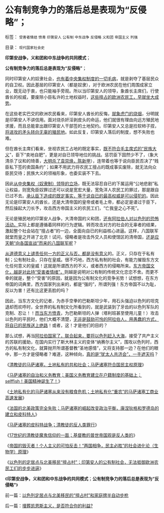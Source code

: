 # 公有制竞争力的落后总是表现为“反侵略”；

标签： `受害者情结` `愤青` `印第安人` `公有制` `中东战争` `反侵略` `义和团` `帝国主义` `列强` 

目录： `现代国家社会史`

**印第安战争，义和团和中东战争的共同模式**；

**公有制竞争力的落后总是表现为“反侵略”**；

同时印第安人的奴隶社会，[也有着中央集权制度的一切毛病](../../../2010/9/15/中央集权的帝国社会缺乏自卫能力.md)，就是剥夺了基层民众的自卫权。因此基层的印第安人（都是奴隶），对于欧洲农民在他们周围成家立业，既无动于衷，也只能袖手旁观。所以当印第安人的领导，象酋长主席们，行使酋长的权威，要废除小臣私许的土地权益时，[这些擅占的欧洲农民工，早就坐大成势](../../../2011/9/25/殖民地印第安人战争，侵略者是印第安人.md)。

在这些老实巴交的欧洲农民看来，印第安人酋长的反悔，[就象虎门的烧烟](../../../2009/12/21/民智？不开？“长矛大刀对仗洋枪洋炮”.md)，分明就是印第安人不讲信用。面对烧杀奸淫剥皮头的命运，他们就很有理由向远方殖民地求援，而且总能拿出跟印第安人干部签的土地契约。印第安人又总是捡软柿子捏，[将进攻的矛头转向无辜的殖民地](../../../2009/9/4/暴力向无辜者转移损失是懦夫.md)。如此反复，印第安人落后的制度，想不失败也难。

但在酋长主席们看来，坐视农民工占地的既定事实，[既不符合毛主席式的“民族大义](../../../2011/1/17/唱戏的需要一个大花脸.md)”，臣下“卖地自肥”，更是对自已领导地位的挑战。惩罚臣下固然少不了，（象大清杀了议和的琦善，[大明杀了袁崇焕，陈新甲](../../../2008/10/26/明朝必亡！冤杀袁崇焕，也只是小事一桩.md)），连带着也等于说向臣民否决了“贱臣私下签的卖国条约”；如果不用武力将农民工擅占的既成事实废除，就无法向众臣民交待；民族大义的领袖形象，也委实装不下去。

因此[从中央集权（奴隶制）领导的立场](../../../2010/9/4/罗马皇帝的民族主义面子战争.md)，既无法容忍自已的下属运用“公地悲剧”私让权益，则宽免臣奴罪过还可以说是宽宏大量，宽免洋人农民工的罪过，那是跟自已过不去。[承认臣下造成的既定事实，等于说自已的最高权威是可以侵犯的](../../../2011/1/8/君权神授讲道德，国民主权讲利益.md)。因此无论是印第安人的酋长，还是大清帝国的皇帝或者毛上帝，都必定是诿过于臣下，然后操起大刀长予，攻击西方帝国主义的农民工们，“亡我皇之心不死”。

无论是殖民地的印第安人战争，大清帝国的义和团，[还有阿拉伯人对以色列的恐怖活动，](../../../2011/9/26/第一次中东战争，侵略者是阿拉伯人.md)实际上都是遵循着同样的行为逻辑。转而攻击对方的社会的无辜者的结果，激起整个社会站在“擅占者”的一边，全面向自已的利益核心进逼。这样，八国联军就堂而皇之开进了北京！试问，侵略者是攻击外交人员和使馆区的清帝国，[还是应天朝“向各国宣战”而来的八国联军呢](../../../2011/1/10/八国联军“被”侵华，北洋政治和东南互保.md)？

[从道德意义上谴责任何一方的正义与否，都是没有意义](../../../2011/9/26/世界和平有利中国，世界各族人民都是亲兄弟.md)的。正义，只存在于私有制；公有制社会，只存在皇威。很不巧地，西方私有制的社会，有能力摧毁东方文化任何意义的皇威！这就是所谓西方的不义，或者西方的侵略所来。[东方帝国文化，越是对此持“受害者情绪”，](http://darthvad.blog.sohu.com/162357438.html)则越是说明对公有制的传统文化恋恋不舍。而更不幸的就是，整个“受害”的原因，就是因为公有制文化的竞争劣势！试想想，在东方帝国的词典里，西方国家列出来的，都是“强的”，所谓列强！东方帝国不以为耻，反以为害！还有比这更丢脸的吗？

因此，当东方文化的记者，为赤手空拳的巴勒斯坦少年，用石头强迫以色列的坦克退却而欢呼时，全世界的私有制文化所看到的，就是武装到了牙齿的以色列军队的克制、忍让！！[而当东方愤青](../../../2010/3/22/中国应该开始学会讲实力.md)，为巴勒斯坦的人弹（塔利班甚至使用儿童！）攻击以色列的平民时，他们大概不清楚，[无非是鼓励可怜的阿拉伯人，用愚蠢的方式，将自已的民族送上绝路](../../../2009/12/15/专打不必要的战争的愤青文化.md)！或者，这！才是他们的目的？

那么试想，再当[阿拉伯国家了，联合起来，要将以色列赶入大海](../../../2011/9/26/中东战争是国民主权三角原理的巴勒斯坦内战.md)，接受了共产主义的苏联的援助，在国内实行了斯大林主义的变体“纳赛尔主义”，围攻以色列时，西方的私有制文化，就算抛开所谓基督教“圣地感情”，又将支持那一边？在他们的眼中，那一方才是侵略者？难道，这种倾向，[真的是“犹太人共济会”，一手遮天吗](../../../2011/9/26/最为深信“有罪”的犹太人最受罪.md)？

《[清教徒的马萨诸塞，土地私有的共和社会；马萨诸塞符合国民主权原理](../../../2011/9/27/首创土地私有的马萨诸塞符合国民主权原理.md)》

《[马萨诸塞的自治和义务教育；美国义务教育建立在户籍制度的基础上；selffish！美国精神诞生了！](../../../2011/9/27/美国户籍制度的义务教育；缺乏信仰selfish的美国精神.md)》

《[土地私有化的马萨诸塞从来没有粮食危机；土地私有化“重农”的马萨诸塞工商业高速发展](../../../2011/9/27/土地私有化的马萨诸塞从来没有粮食危机.md)》

《[法国的北美政策完全失败；马萨诸塞的崛起改变政治平衡，康涅狄格和罗德岛的建立和皮科特人](../../../2011/9/27/印第安人自相残杀，彼此严重削弱.md)》

《[马萨诸塞的皮科特战争；清教徒的反人类罪行](../../../2011/9/27/马萨诸塞的皮科特战争；清教徒的反人类罪行.md)》

《[17世纪的清教徒魔鬼信仰的一面；基督教的普世帝国观是反人类的](../../../2011/9/28/皮科特大屠杀，基督教的普世帝国观是反人类的.md)》

《[帝国的毁灭者！个人主义的可怕反击！“两国相争，民主必胜”的社会进化论（生物学）原理](../../../2011/9/28/帝国的毁灭者！个人主义的可怕反击.md)》

《[以色列的定居点与北美移民“擅占村”；印第安人的公有制社会，无法抵御欧洲农民工们的步步进逼](../../../2011/9/28/以色列定居点与北美移民的“擅占村”和家庭牌半自动步枪.md)》

《**印第安战争，义和团和中东战争的共同模式**；**公有制竞争力的落后总是表现为“反侵略”**》



前一篇：[以色列定居点与北美移民的“擅占村”和家庭牌半自动步枪](../../../2011/9/28/以色列定居点与北美移民的“擅占村”和家庭牌半自动步枪.md)

后一篇：[埋葬凯恩斯主义，是否符合你的利益?](../../../2011/9/28/埋葬凯恩斯主义，是否符合你的利益？.md)